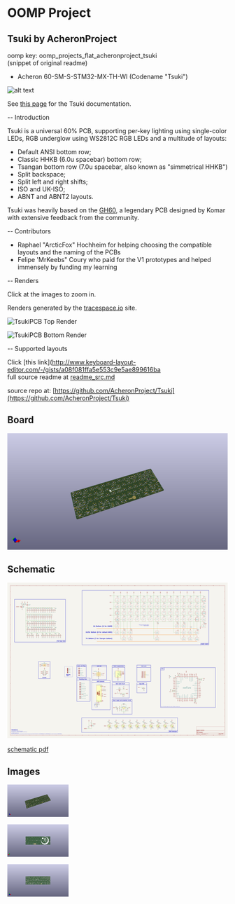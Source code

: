 # OOMP Project  
## Tsuki  by AcheronProject  
  
oomp key: oomp_projects_flat_acheronproject_tsuki  
(snippet of original readme)  
  
- Acheron 60-SM-S-STM32-MX-TH-WI (Codename "Tsuki")  
  
![alt text](https://raw.githubusercontent.com/Gondolindrim/acheronLibrary/master/graphics/acheronReadme.png "Acheron Logo")  
  
See [this page](https://gondolindrim.github.io/AcheronDocs/tsuki/intro.html) for the Tsuki documentation.  
  
-- Introduction  
  
Tsuki is a universal 60% PCB, supporting per-key lighting using single-color LEDs, RGB underglow using WS2812C RGB LEDs and a multitude of layouts:  
  
- Default ANSI bottom row;  
- Classic HHKB (6.0u spacebar) bottom row;  
- Tsangan bottom row (7.0u spacebar, also known as "simmetrical HHKB")  
- Split backspace;  
- Split left and right shifts;  
- ISO and UK-ISO;  
- ABNT and ABNT2 layouts.  
  
Tsuki was heavily based on the [GH60](https://github.com/komar007/gh60), a legendary PCB designed by Komar with extensive feedback from the community.  
  
-- Contributors  
  
- Raphael "ArcticFox" Hochheim for helping choosing the compatible layouts and the naming of the PCBs  
- Felipe 'MrKeebs" Coury who paid for the V1 prototypes and helped immensely by funding my learning  
  
-- Renders  
  
Click at the images to zoom in.  
  
Renders generated by the [tracespace.io](https://tracespace.io/view/) site.  
  
![TsukiPCB Top Render](https://github.com/Gondolindrim/Tsuki/raw/master/graphics/renders/top.png)  
  
![TsukiPCB Bottom Render](https://github.com/Gondolindrim/Tsuki/raw/master/graphics/renders/bottom.png)  
  
-- Supported layouts  
  
Click [this link](http://www.keyboard-layout-editor.com/-/gists/a08f081ffa5e553c9e5ae899616ba  
  full source readme at [readme_src.md](readme_src.md)  
  
source repo at: [https://github.com/AcheronProject/Tsuki](https://github.com/AcheronProject/Tsuki)  
## Board  
  
[![working_3d.png](working_3d_600.png)](working_3d.png)  
## Schematic  
  
[![working_schematic.png](working_schematic_600.png)](working_schematic.png)  
  
[schematic pdf](working_schematic.pdf)  
## Images  
  
[![working_3d.png](working_3d_140.png)](working_3d.png)  
  
[![working_3d_back.png](working_3d_back_140.png)](working_3d_back.png)  
  
[![working_3d_front.png](working_3d_front_140.png)](working_3d_front.png)  
